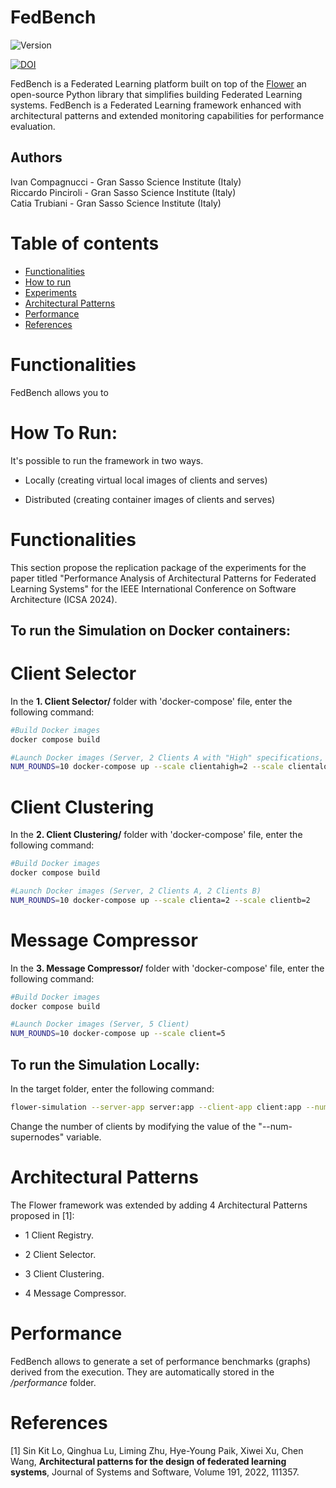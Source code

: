 # FedBench

<img src="https://img.shields.io/badge/version-1.0-green" alt="Version">

[![DOI](https://zenodo.org/badge/DOI/10.5281/zenodo.12671621.svg)](https://doi.org/10.5281/zenodo.12671621)

FedBench is a Federated Learning platform built on top of the [Flower](https://github.com/adap/flower) an open-source Python library that simplifies building Federated Learning systems.
FedBench is a Federated Learning framework enhanced with architectural patterns and extended monitoring capabilities for performance evaluation.

## Authors

Ivan Compagnucci - Gran Sasso Science Institute (Italy)<br/>
Riccardo Pinciroli - Gran Sasso Science Institute (Italy)<br/>
Catia Trubiani - Gran Sasso Science Institute (Italy)

# Table of contents
<!--ts-->
   * [Functionalities](#functionalities)
   * [How to run](#how-to-run)
   * [Experiments](#experiments)
   * [Architectural Patterns](#architecturalpatterns)
   * [Performance](#performance)
   * [References](#references)
   


# Functionalities

FedBench allows you to 

# How To Run:

It's possible to run the framework in two ways. 

- Locally (creating virtual local images of clients and serves)

- Distributed (creating container images of clients and serves)


# Functionalities

This section propose the replication package of the experiments for the paper titled "Performance Analysis of Architectural Patterns
for Federated Learning Systems" for the IEEE International Conference on Software Architecture (ICSA 2024).

## To run the Simulation on Docker containers:

# Client Selector

In the __1. Client Selector/__ folder with 'docker-compose' file, enter the following command:

```bash
#Build Docker images
docker compose build

#Launch Docker images (Server, 2 Clients A with "High" specifications, 2 Client A with "Low" specifications
NUM_ROUNDS=10 docker-compose up --scale clientahigh=2 --scale clientalow=2
```

# Client Clustering

In the __2. Client Clustering/__ folder with 'docker-compose' file, enter the following command:

```bash
#Build Docker images
docker compose build

#Launch Docker images (Server, 2 Clients A, 2 Clients B)
NUM_ROUNDS=10 docker-compose up --scale clienta=2 --scale clientb=2
```

# Message Compressor

In the __3. Message Compressor/__ folder with 'docker-compose' file, enter the following command:

```bash
#Build Docker images
docker compose build

#Launch Docker images (Server, 5 Client)
NUM_ROUNDS=10 docker-compose up --scale client=5
```

## To run the Simulation Locally:

In the target folder, enter the following command:

```bash
flower-simulation --server-app server:app --client-app client:app --num-supernodes 2 
```
Change the number of clients by modifying the value of the "--num-supernodes" variable.

# Architectural Patterns

The Flower framework was extended by adding 4 Architectural Patterns proposed in [1]:

- 1 Client Registry.

- 2 Client Selector.

- 3 Client Clustering.

- 4 Message Compressor.

# Performance

FedBench allows to generate a set of performance benchmarks (graphs) derived from the execution.
They are automatically stored in the _/performance_ folder.

# References

[1] Sin Kit Lo, Qinghua Lu, Liming Zhu, Hye-Young Paik, Xiwei Xu, Chen Wang,
**Architectural patterns for the design of federated learning systems**,
Journal of Systems and Software, Volume 191, 2022, 111357.
